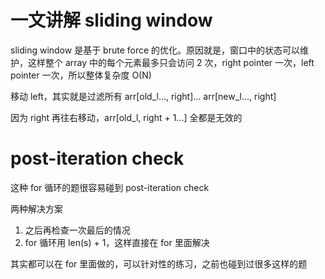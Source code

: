 # 一文讲解 sliding window

sliding window 是基于 brute force 的优化。原因就是，窗口中的状态可以维护，这样整个 array 中的每个元素最多只会访问 2 次，right pointer 一次，left pointer 一次，所以整体复杂度 O(N)

移动 left，其实就是过滤所有 arr[old_l..., right]... arr[new_l..., right]

因为 right 再往右移动，arr[old_l, right + 1...] 全都是无效的

# post-iteration check

这种 for 循环的题很容易碰到 post-iteration check

两种解决方案

1. 之后再检查一次最后的情况
2. for 循环用 len(s) + 1，这样直接在 for 里面解决

其实都可以在 for 里面做的，可以针对性的练习，之前也碰到过很多这样的题
